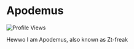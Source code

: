 # Apodemus
<h align = "left"><img src = "https://komarev.com/ghpvc/?username=Zt-freak" alt = "Profile Views" /></h><br>

Hewwo I am Apodemus, also known as Zt-freak
